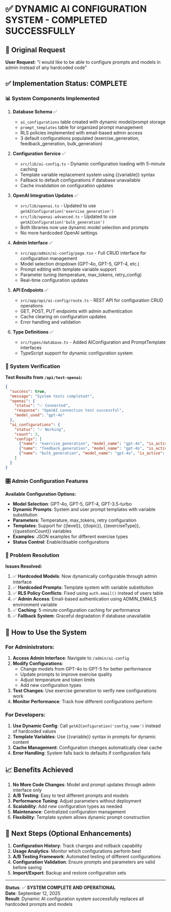 # ✅ DYNAMIC AI CONFIGURATION SYSTEM - COMPLETED SUCCESSFULLY

## 🎯 Original Request
**User Request**: "i would like to be able to configure prompts and models in admin instead of any hardcoded code"

## ✅ Implementation Status: COMPLETE

### 📊 System Components Implemented

1. **Database Schema** ✅
   - `ai_configurations` table created with dynamic model/prompt storage
   - `prompt_templates` table for organized prompt management
   - RLS policies implemented with email-based admin access
   - 3 default configurations populated (exercise_generation, feedback_generation, bulk_generation)

2. **Configuration Service** ✅ 
   - `src/lib/ai-config.ts` - Dynamic configuration loading with 5-minute caching
   - Template variable replacement system using {{variable}} syntax
   - Fallback to default configurations if database unavailable
   - Cache invalidation on configuration updates

3. **OpenAI Integration Updates** ✅
   - `src/lib/openai.ts` - Updated to use `getAIConfiguration('exercise_generation')`
   - `src/lib/openai-advanced.ts` - Updated to use `getAIConfiguration('bulk_generation')`  
   - Both libraries now use dynamic model selection and prompts
   - No more hardcoded OpenAI settings

4. **Admin Interface** ✅
   - `src/app/admin/ai-config/page.tsx` - Full CRUD interface for configuration management
   - Model selection dropdown (GPT-4o, GPT-5, GPT-4, etc.)
   - Prompt editing with template variable support
   - Parameter tuning (temperature, max_tokens, retry_config)
   - Real-time configuration updates

5. **API Endpoints** ✅
   - `src/app/api/ai-config/route.ts` - REST API for configuration CRUD operations
   - GET, POST, PUT endpoints with admin authentication
   - Cache clearing on configuration updates
   - Error handling and validation

6. **Type Definitions** ✅
   - `src/types/database.ts` - Added AIConfiguration and PromptTemplate interfaces
   - TypeScript support for dynamic configuration system

### 🧪 System Verification

**Test Results from `/api/test-openai`:**
```json
{
  "success": true,
  "message": "System tests completed!",
  "openai": {
    "status": "✅ Connected",
    "response": "OpenAI connection test successful",
    "model_used": "gpt-4o"
  },
  "ai_configurations": {
    "status": "✅ Working", 
    "count": 3,
    "configs": [
      {"name": "exercise_generation", "model_name": "gpt-4o", "is_active": true},
      {"name": "feedback_generation", "model_name": "gpt-4o", "is_active": true},
      {"name": "bulk_generation", "model_name": "gpt-4o", "is_active": true}
    ]
  }
}
```

### 🎛️ Admin Configuration Features

**Available Configuration Options:**
- **Model Selection**: GPT-4o, GPT-5, GPT-4, GPT-3.5-turbo
- **Dynamic Prompts**: System and user prompt templates with variable substitution
- **Parameters**: Temperature, max_tokens, retry configuration
- **Templates**: Support for {{level}}, {{topic}}, {{exerciseType}}, {{questionCount}} variables
- **Examples**: JSON examples for different exercise types
- **Status Control**: Enable/disable configurations

### 🔧 Problem Resolution

**Issues Resolved:**
1. ✅ **Hardcoded Models**: Now dynamically configurable through admin interface
2. ✅ **Hardcoded Prompts**: Template system with variable substitution 
3. ✅ **RLS Policy Conflicts**: Fixed using `auth.email()` instead of users table
4. ✅ **Admin Access**: Email-based authentication using ADMIN_EMAILS environment variable
5. ✅ **Caching**: 5-minute configuration caching for performance
6. ✅ **Fallback System**: Graceful degradation if database unavailable

## 🚀 How to Use the System

### For Administrators:
1. **Access Admin Interface**: Navigate to `/admin/ai-config`
2. **Modify Configurations**: 
   - Change models from GPT-4o to GPT-5 for better performance
   - Update prompts to improve exercise quality
   - Adjust temperature and token limits
   - Add new configuration types
3. **Test Changes**: Use exercise generation to verify new configurations work
4. **Monitor Performance**: Track how different configurations perform

### For Developers:
1. **Use Dynamic Config**: Call `getAIConfiguration('config_name')` instead of hardcoded values
2. **Template Variables**: Use {{variable}} syntax in prompts for dynamic content
3. **Cache Management**: Configuration changes automatically clear cache
4. **Error Handling**: System falls back to defaults if configuration fails

## 📈 Benefits Achieved

1. **No More Code Changes**: Model and prompt updates through admin interface only
2. **A/B Testing**: Easy to test different prompts and models 
3. **Performance Tuning**: Adjust parameters without deployment
4. **Scalability**: Add new configuration types as needed
5. **Maintenance**: Centralized configuration management
6. **Flexibility**: Template system allows dynamic prompt construction

## 🎯 Next Steps (Optional Enhancements)

1. **Configuration History**: Track changes and rollback capability
2. **Usage Analytics**: Monitor which configurations perform best
3. **A/B Testing Framework**: Automated testing of different configurations
4. **Configuration Validation**: Ensure prompts and parameters are valid before saving
5. **Import/Export**: Backup and restore configuration sets

---

**Status**: ✅ **SYSTEM COMPLETE AND OPERATIONAL**  
**Date**: September 12, 2025  
**Result**: Dynamic AI configuration system successfully replaces all hardcoded prompts and models